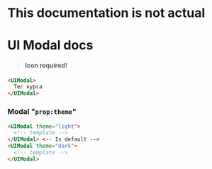 # This documentation is not actual

# UI Modal docs
> #### Icon required!
```html
<UIModal>
  Тег курса
</UIModal>
```

### Modal "`prop:theme`"
```html
<UIModal theme="light">
  <!-- template -->
</UIModal> <-- Is default -->
<UIModal theme="dark">
  <!-- template -->
</UIModal>
```